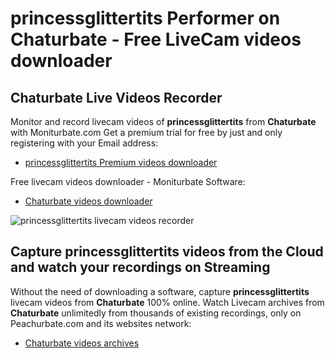 # princessglittertits Performer on Chaturbate - Free LiveCam videos downloader

## Chaturbate Live Videos Recorder

Monitor and record livecam videos of **princessglittertits** from **Chaturbate** with Moniturbate.com
Get a premium trial for free by just and only registering with your Email address:
* [princessglittertits Premium videos downloader](https://moniturbate.com/request-demo-licence-key.html)

Free livecam videos downloader - Moniturbate Software:
* [Chaturbate videos downloader](https://moniturbate.com/moniturbate-download-software.html)

![princessglittertits livecam videos recorder](https://peachurnet.com/templates/moniturbate-software.png)


## Capture princessglittertits videos from the Cloud and watch your recordings on Streaming

Without the need of downloading a software, capture **princessglittertits** livecam videos from **Chaturbate** 100% online.
Watch Livecam archives from **Chaturbate** unlimitedly from thousands of existing recordings, only on Peachurbate.com and its websites network:
* [Chaturbate videos archives](https://peachurnet.com/)